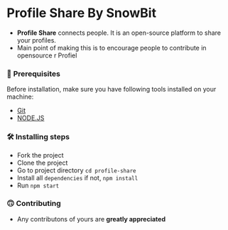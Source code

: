# Profile Share By SnowBit
- **Profile Share** connects people. It is an open-source platform to share your profiles.
- Main point of making this is to encourage people to contribute in opensource
r Profiel
<!-- Image -->

### 🚦 **Prerequisites**
Before installation, make sure you have following tools installed on your machine:
- [Git](https://git-scm.com/downloads)
- [NODE.JS](https://nodejs.org/en/download/)
### 🛠 **Installing steps**
- Fork the project
- Clone the project
- Go to project directory `cd profile-share`
- Install all `dependencies` if not, `npm install`
- Run `npm start`

### 🙃 **Contributing**
- Any contributons of yours are **greatly appreciated**
